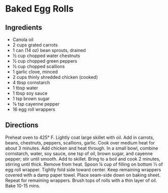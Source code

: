 # Baked Egg Rolls

## Ingredients

- Canola oil
- 2 cups grated carrots
- 1 can (14 oz) bean sprouts, drained
- ½ cup chopped water chestnuts
- ½ cup chopped green peppers
- ½ cup chopped scallions
- 1 garlic clove, minced
- 2 cups thinly shredded chicken (cooked)
- 4 tbsp cornstarch
- 1 tbsp water
- 1 tbsp soy sauce
- 1 tsp brown sugar
- ⅛ tsp cayenne pepper
- 16 egg roll wrappers

## Directions

Preheat oven to 425° F. Lightly coat large skillet with oil. Add in carrots,
beans, chestnuts, peppers, scallions, garlic. Cook over medium heat for about
3 minutes. Add chicken and heat through. In a small bowl, combine cornstarch,
water, soy sauce, one tsp of oil, brown sugar, and cayenne pepper; stir
until smooth. Add to skillet. Bring to a boil and cook 2 minutes, stirring
until thick. Remove from heat. Spoon ¼ cup of filling on bottom ⅓ of egg roll
wrapper. Tightly fold side toward center. Keep remaining wrappers covered with
a damp paper towel. Place seam-side down on baking sheet. Repeat for remaining
wrappers. Brush tops of rolls with a thin layer of oil. Bake 10-15 mins.
